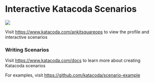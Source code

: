 # Interactive Katacoda Scenarios

[![](http://shields.katacoda.com/katacoda/ankitsquareops/count.svg)](https://www.katacoda.com/ankitsquareops "Get your profile on Katacoda.com")

Visit https://www.katacoda.com/ankitsquareops to view the profile and interactive scenarios

### Writing Scenarios
Visit https://www.katacoda.com/docs to learn more about creating Katacoda scenarios

For examples, visit https://github.com/katacoda/scenario-example
